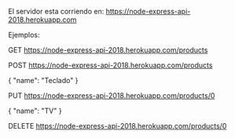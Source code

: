 El servidor esta corriendo en: https://node-express-api-2018.herokuapp.com

Ejemplos: 

GET
  https://node-express-api-2018.herokuapp.com/products

POST
  https://node-express-api-2018.herokuapp.com/products

  {
    "name": "Teclado"
  }

PUT
  https://node-express-api-2018.herokuapp.com/products/0
  
  {
    "name": "TV"
  }
  
DELETE
  https://node-express-api-2018.herokuapp.com/products/0
